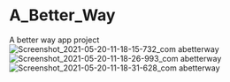 # A_Better_Way
A better way app project
![Screenshot_2021-05-20-11-18-15-732_com abetterway](https://user-images.githubusercontent.com/65899061/118964089-08774d00-b95f-11eb-981d-b096b496fdf2.jpg)
![Screenshot_2021-05-20-11-18-26-993_com abetterway](https://user-images.githubusercontent.com/65899061/118964255-39578200-b95f-11eb-92e8-ed4d02acebad.jpg)
![Screenshot_2021-05-20-11-18-31-628_com abetterway](https://user-images.githubusercontent.com/65899061/118964367-568c5080-b95f-11eb-8902-d59625833f87.jpg)
